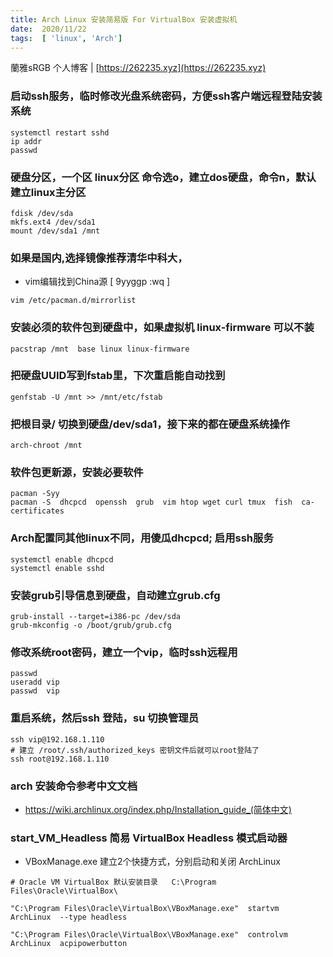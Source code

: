 ```yaml
---
title: Arch Linux 安装简易版 For VirtualBox 安装虚拟机
date:  2020/11/22
tags:  [ 'linux', 'Arch']
---
```


蘭雅sRGB 个人博客 | [https://262235.xyz](https://262235.xyz)

### 启动ssh服务，临时修改光盘系统密码，方便ssh客户端远程登陆安装系统
```
systemctl restart sshd
ip addr
passwd
```

### 硬盘分区，一个区 linux分区 命令选o，建立dos硬盘，命令n，默认建立linux主分区
```
fdisk /dev/sda
mkfs.ext4 /dev/sda1
mount /dev/sda1 /mnt
```

### 如果是国内,选择镜像推荐清华中科大，
- vim编辑找到China源  [  9yyggp <Esc>:wq  ]
```
vim /etc/pacman.d/mirrorlist
```

### 安装必须的软件包到硬盘中，如果虚拟机 linux-firmware 可以不装
```
pacstrap /mnt  base linux linux-firmware
```

### 把硬盘UUID写到fstab里，下次重启能自动找到
```
genfstab -U /mnt >> /mnt/etc/fstab
```

### 把根目录/  切换到硬盘/dev/sda1，接下来的都在硬盘系统操作
```
arch-chroot /mnt
```

### 软件包更新源，安装必要软件
```
pacman -Syy
pacman -S  dhcpcd  openssh  grub  vim htop wget curl tmux  fish  ca-certificates 
```

### Arch配置同其他linux不同，用傻瓜dhcpcd; 启用ssh服务
```
systemctl enable dhcpcd
systemctl enable sshd
```

### 安装grub引导信息到硬盘，自动建立grub.cfg
```
grub-install --target=i386-pc /dev/sda
grub-mkconfig -o /boot/grub/grub.cfg
```

### 修改系统root密码，建立一个vip，临时ssh远程用
```
passwd
useradd vip
passwd  vip
```

### 重启系统，然后ssh 登陆，su 切换管理员
```
ssh vip@192.168.1.110
# 建立 /root/.ssh/authorized_keys 密钥文件后就可以root登陆了
ssh root@192.168.1.110
```

### arch 安装命令参考中文文档
- https://wiki.archlinux.org/index.php/Installation_guide_(简体中文)


### start_VM_Headless 简易 VirtualBox Headless 模式启动器
- VBoxManage.exe 建立2个快捷方式，分别启动和关闭 ArchLinux
```
# Oracle VM VirtualBox 默认安装目录   C:\Program Files\Oracle\VirtualBox\

"C:\Program Files\Oracle\VirtualBox\VBoxManage.exe"  startvm   ArchLinux  --type headless

"C:\Program Files\Oracle\VirtualBox\VBoxManage.exe"  controlvm  ArchLinux  acpipowerbutton

```

